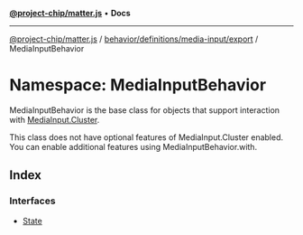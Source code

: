 [**@project-chip/matter.js**](../../../../../../README.md) • **Docs**

***

[@project-chip/matter.js](../../../../../../modules.md) / [behavior/definitions/media-input/export](../../README.md) / MediaInputBehavior

# Namespace: MediaInputBehavior

MediaInputBehavior is the base class for objects that support interaction with [MediaInput.Cluster](../../../../../../cluster/export/namespaces/MediaInput/README.md#cluster).

This class does not have optional features of MediaInput.Cluster enabled. You can enable additional features using
MediaInputBehavior.with.

## Index

### Interfaces

- [State](interfaces/State.md)
